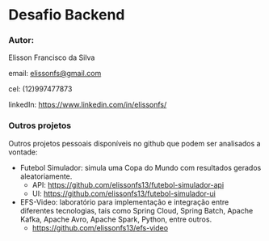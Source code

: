 # Desafio Backend

### Autor:
Elisson Francisco da Silva

email: elissonfs@gmail.com

cel: (12)997477873

linkedIn: https://www.linkedin.com/in/elissonfs/

### Outros projetos
Outros projetos pessoais disponíveis no github que podem ser analisados a vontade:
- Futebol Simulador: simula uma Copa do Mundo com resultados gerados aleatoriamente.
  - API: https://github.com/elissonfs13/futebol-simulador-api
  - UI: https://github.com/elissonfs13/futebol-simulador-ui
- EFS-Video: laboratório para implementação e integração entre diferentes tecnologias, tais como Spring Cloud, Spring Batch, Apache Kafka, Apache Avro, Apache Spark, Python, entre outros.
  - https://github.com/elissonfs13/efs-video